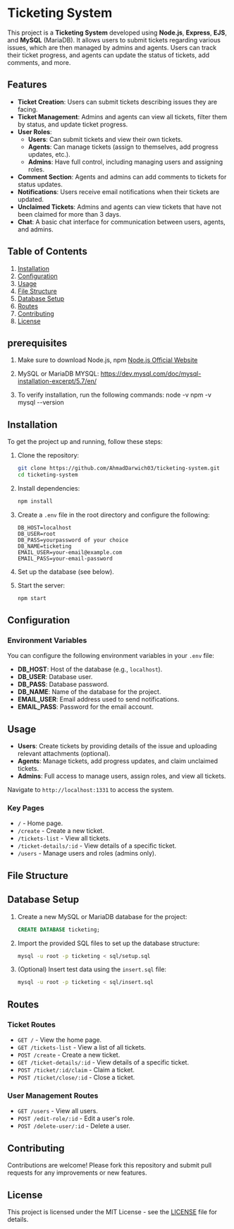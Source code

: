 # Ticketing System

This project is a **Ticketing System** developed using **Node.js**, **Express**, **EJS**, and **MySQL** (MariaDB). It allows users to submit tickets regarding various issues, which are then managed by admins and agents. Users can track their ticket progress, and agents can update the status of tickets, add comments, and more.

## Features

- **Ticket Creation**: Users can submit tickets describing issues they are facing.
- **Ticket Management**: Admins and agents can view all tickets, filter them by status, and update ticket progress.
- **User Roles**:
  - **Users**: Can submit tickets and view their own tickets.
  - **Agents**: Can manage tickets (assign to themselves, add progress updates, etc.).
  - **Admins**: Have full control, including managing users and assigning roles.
- **Comment Section**: Agents and admins can add comments to tickets for status updates.
- **Notifications**: Users receive email notifications when their tickets are updated.
- **Unclaimed Tickets**: Admins and agents can view tickets that have not been claimed for more than 3 days.
- **Chat**: A basic chat interface for communication between users, agents, and admins.

## Table of Contents

1. [Installation](#installation)
2. [Configuration](#configuration)
3. [Usage](#usage)
4. [File Structure](#file-structure)
5. [Database Setup](#database-setup)
6. [Routes](#routes)
7. [Contributing](#contributing)
8. [License](#license)

## prerequisites

1. Make sure to download Node.js, npm
    [ Node.js Official Website](https://nodejs.org/en)

2. MySQL or MariaDB
    MYSQL: https://dev.mysql.com/doc/mysql-installation-excerpt/5.7/en/

3. To verify installation, run the following commands:
    node -v
    npm -v
    mysql --version


## Installation

To get the project up and running, follow these steps:

1. Clone the repository:
    ```bash
    git clone https://github.com/AhmadDarwich03/ticketing-system.git
    cd ticketing-system
    ```

2. Install dependencies:
    ```bash
    npm install
    ```


3. Create a `.env` file in the root directory and configure the following:
    ```
    DB_HOST=localhost
    DB_USER=root
    DB_PASS=yourpassword of your choice
    DB_NAME=ticketing
    EMAIL_USER=your-email@example.com
    EMAIL_PASS=your-email-password
    ```

4. Set up the database (see below).

5. Start the server:
    ```bash
    npm start
    ```

## Configuration

### Environment Variables

You can configure the following environment variables in your `.env` file:

- **DB_HOST**: Host of the database (e.g., `localhost`).
- **DB_USER**: Database user.
- **DB_PASS**: Database password.
- **DB_NAME**: Name of the database for the project.
- **EMAIL_USER**: Email address used to send notifications.
- **EMAIL_PASS**: Password for the email account.

## Usage

- **Users**: Create tickets by providing details of the issue and uploading relevant attachments (optional).
- **Agents**: Manage tickets, add progress updates, and claim unclaimed tickets.
- **Admins**: Full access to manage users, assign roles, and view all tickets.

Navigate to `http://localhost:1331` to access the system.

### Key Pages

- `/` - Home page.
- `/create` - Create a new ticket.
- `/tickets-list` - View all tickets.
- `/ticket-details/:id` - View details of a specific ticket.
- `/users` - Manage users and roles (admins only).

## File Structure


## Database Setup

1. Create a new MySQL or MariaDB database for the project:
    ```sql
    CREATE DATABASE ticketing;
    ```

2. Import the provided SQL files to set up the database structure:
    ```bash
    mysql -u root -p ticketing < sql/setup.sql
    ```

3. (Optional) Insert test data using the `insert.sql` file:
    ```bash
    mysql -u root -p ticketing < sql/insert.sql
    ```

## Routes

### Ticket Routes

- `GET /` - View the home page.
- `GET /tickets-list` - View a list of all tickets.
- `POST /create` - Create a new ticket.
- `GET /ticket-details/:id` - View details of a specific ticket.
- `POST /ticket/:id/claim` - Claim a ticket.
- `POST /ticket/close/:id` - Close a ticket.

### User Management Routes

- `GET /users` - View all users.
- `POST /edit-role/:id` - Edit a user's role.
- `POST /delete-user/:id` - Delete a user.

## Contributing

Contributions are welcome! Please fork this repository and submit pull requests for any improvements or new features.

## License

This project is licensed under the MIT License - see the [LICENSE](LICENSE) file for details.
